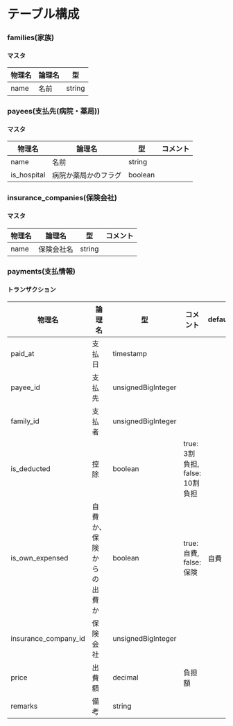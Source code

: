 # テーブル構成

### families(家族)

#### マスタ

|物理名|論理名|型|
|----|----|----|
|name|名前|string|

### payees(支払先(病院・薬局))

#### マスタ

|物理名|論理名|型|コメント|
|----|----|----|----|
|name|名前|string|
|is_hospital|病院か薬局かのフラグ|boolean|

### insurance_companies(保険会社)

#### マスタ

|物理名|論理名|型|コメント|
|----|----|----|----|
|name|保険会社名|string|

### payments(支払情報)

#### トランザクション

|物理名|論理名|型|コメント|default|
|----|----|----|----|----|
|paid_at|支払日|timestamp|
|payee_id|支払先|unsignedBigInteger|
|family_id|支払者|unsignedBigInteger|
|is_deducted|控除|boolean|true: 3割負担, false: 10割負担
|is_own_expensed|自費か、保険からの出費か|boolean|true: 自費, false: 保険|自費
|insurance_company_id|保険会社|unsignedBigInteger
|price|出費額|decimal|負担額
|remarks|備考|string
